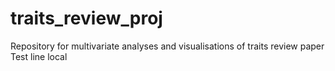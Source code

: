 # traits_review_proj
Repository for multivariate analyses and visualisations of traits review paper
Test line local

